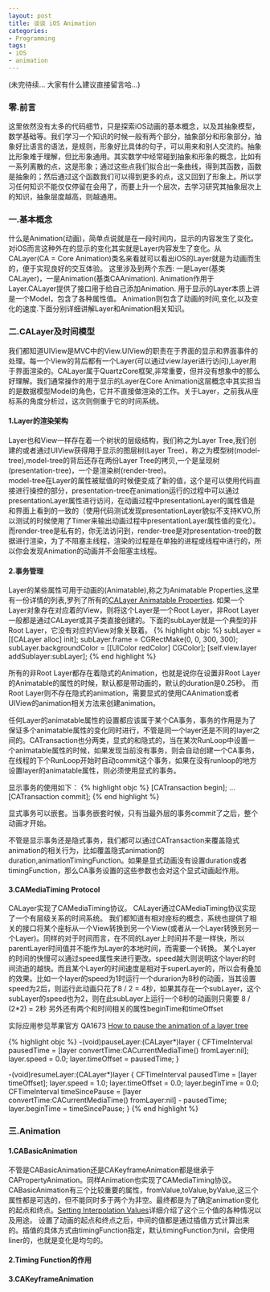 ```yaml
---
layout: post
title: 谈谈 iOS Animation
categories:
- Programming
tags:
- iOS
- animation
---
```



(未完待续... 大家有什么建议直接留言哈...)
### 零.前言
 这里依然没有太多的代码细节，只是探索iOS动画的基本概念，以及其抽象模型，数学基础等。我们学习一个知识的时候一般有两个部分，抽象部分和形象部分，抽象好比语言的语法，是规则，形象好比具体的句子，可以用来和别人交流的。抽象比形象难于理解，但比形象通用。其实数学中经常碰到抽象和形象的概念，比如有一系列离散的点，这是形象；通过这些点我们拟合出一条曲线，得到其函数，函数是抽象的；然后通过这个函数我们可以得到更多的点，这又回到了形象上。所以学习任何知识不能仅仅停留在会用了，而要上升一个层次，去学习研究其抽象层次上的知识，抽象层度越高，则越通用。

### 一.基本概念
什么是Animation(动画)，简单点说就是在一段时间内，显示的内容发生了变化。对iOS而言这种外在的显示的变化其实就是Layer内容发生了变化。从CALayer(CA = Core Animation)类名来看就可以看出iOS的Layer就是为动画而生的，便于实现良好的交互体验。
这里涉及到两个东西: 一是Layer(基类CALayer)，一是Animation(基类CAAnimation). Animation作用于Layer.CALayer提供了接口用于给自己添加Animation.
用于显示的Layer本质上讲是一个Model，包含了各种属性值。
Animation则包含了动画的时间,变化,以及变化的速度.下面分别详细讲解Layer和Animation相关知识。 

### 二.CALayer及时间模型
我们都知道UIView是MVC中的View.UIView的职责在于界面的显示和界面事件的处理。每一个View的背后都有一个Layer(可以通过view.layer进行访问),Layer用于界面渲染的。CALayer属于QuartzCore框架,非常重要，但并没有想象中的那么好理解。我们通常操作的用于显示的Layer在Core Animation这层概念中其实担当的是数据模型Model的角色，它并不直接做渲染的工作。关于Layer，之前我从座标系的角度分析过，这次则侧重于它的时间系统。

#### 1.Layer的渲染架构
Layer也和View一样存在着一个树状的层级结构，我们称之为Layer Tree,我们创建的或者通过UIView获得用于显示的图层树(Layer Tree)，称之为模型树(model-tree),model-tree的背后还存在两份Layer Tree的拷贝,一个是呈现树(presentation-tree)，一个是渲染树(render-tree)。     
model-tree在Layer的属性被赋值的时候便变成了新的值，这个是可以使用代码直接进行操控的部分，presentation-tree在animation运行的过程中可以通过presentationLayer属性进行访问，在动画过程中presentationLayer的属性值是和界面上看到的一致的（使用代码测试发现presentationLayer貌似不支持KVO,所以测试的时候使用了Timer来输出动画过程中presentationLayer属性值的变化）。而render-tree是私有的，你无法访问到，render-tree是对presentation-tree的数据进行渲染，为了不阻塞主线程，渲染的过程是在单独的进程或线程中进行的，所以你会发现Animation的动画并不会阻塞主线程。

#### 2.事务管理
Layer的某些属性可用于动画的(Animatable),称之为Animatable Properties,这里有一份详情的列表,罗列了所有的[CALayer Animatable Properties](http://developer.apple.com/library/ios/#documentation/Cocoa/Conceptual/CoreAnimation_guide/Articles/AnimProps.html).
如果一个Layer对象存在对应着的View，则将这个Layer是一个Root Layer，非Root Layer一般都是通过CALayer或其子类直接创建的。下面的subLayer就是一个典型的非Root Layer，它没有对应的View对象关联着。
{% highlight objc %}
    subLayer = [[CALayer alloc] init];
    subLayer.frame = CGRectMake(0, 0, 300, 300);
    subLayer.backgroundColor = [[UIColor redColor] CGColor];
    [self.view.layer addSublayer:subLayer];
{% end highlight %}
     
所有的非Root Layer都存在着隐式的Animation，也就是说你在设置非Root Layer的Animatable的属性的时候，默认都是带动画的，默认的duration是0.25秒。
而Root Layer则不存在隐式的animation，需要显式的使用CAAnimation或者UIView的animation相关方法来创建animation。    

任何Layer的animatable属性的设置都应该属于某个CA事务，事务的作用是为了保证多个animatable属性的变化同时进行，不管是同一个layer还是不同的layer之间的。CATransaction也分两类，显式的和隐式的，当在某次RunLoop中设置一个animatable属性的时候，如果发现当前没有事务，则会自动创建一个CA事务，在线程的下个RunLoop开始时自动commit这个事务，如果在没有runloop的地方设置layer的animatable属性，则必须使用显式的事务。   

显示事务的使用如下：
{% highlight objc %}
[CATransaction begin];
...  
[CATransaction commit];
{% end highlight %}

显式事务可以嵌套。当事务嵌套时候，只有当最外层的事务commit了之后，整个动画才开始。

不管是显示事务还是隐式事务，我们都可以通过CATransaction来覆盖隐式animation的相关行为，比如覆盖隐式animation的duration,animationTimingFunction。如果是显式动画没有设置duration或者timingFunction，那么CA事务设置的这些参数也会对这个显式动画起作用。



#### 3.CAMediaTiming Protocol

CALayer实现了CAMediaTiming协议。
CALayer通过CAMediaTiming协议实现了一个有层级关系的时间系统。
我们都知道有相对座标的概念，系统也提供了相关的接口将某个座标从一个View转换到另一个View(或者从一个Layer转换到另一个Layer)。同样的对于时间而言，在不同的Layer上时间并不是一样快，所以parentLayer时间值并不能作为Layer的本地时间，而需要一个转换。
某个Layer的时间的快慢可以通过speed属性来进行更改。speed越大则说明这个layer的时间流逝的越快。而且某个Layer的时间速度是相对于superLayer的，所以会有叠加的效果。比如一个layer的speed为1时运行一个durarion为8秒的动画，当其设置speed为2后，则运行此动画只花了8 / 2 = 4秒，如果其存在一个subLayer，这个subLayer的speed也为2，则在此subLayer上运行一个8秒的动画则只需要 8 / (2*2) = 2秒
另外还有两个和时间相关的属性beginTime和timeOffset

实际应用参见苹果官方 QA1673 [How to pause the animation of a layer tree](https://developer.apple.com/library/ios/#qa/qa2009/qa1673.html)

{% highlight objc %}
-(void)pauseLayer:(CALayer*)layer
{
    CFTimeInterval pausedTime = [layer convertTime:CACurrentMediaTime() fromLayer:nil];
    layer.speed = 0.0;
    layer.timeOffset = pausedTime;
}

-(void)resumeLayer:(CALayer*)layer
{
    CFTimeInterval pausedTime = [layer timeOffset];
    layer.speed = 1.0;
    layer.timeOffset = 0.0;
    layer.beginTime = 0.0;
    CFTimeInterval timeSincePause = [layer convertTime:CACurrentMediaTime() fromLayer:nil] - pausedTime;
    layer.beginTime = timeSincePause;
}
{% end highlight %}

### 三.Animation
#### 1.CABasicAnimation
不管是CABasicAnimation还是CAKeyframeAnimation都是继承于CAPropertyAnimation。同样Animation也实现了CAMediaTiming协议。
CABasicAnimation有三个比较重要的属性，fromValue,toValue,byValue,这三个属性都是可选的，但不能同时多于两个为非空。最终都是为了确定animation变化的起点和终点。[Setting Interpolation Values](http://developer.apple.com/library/ios/#documentation/GraphicsImaging/Reference/CABasicAnimation_class/Introduction/Introduction.html#//apple_ref/doc/uid/TP40004496-CH1-SW4)详细介绍了这个三个值的各种情况以及用途。
设置了动画的起点和终点之后，中间的值都是通过插值方式计算出来的。插值的具体方式由timingFunction指定，默认timingFunction为nil，会使用liner的，也就是变化是均匀的。

#### 2.Timing Function的作用


#### 3.CAKeyframeAnimation
